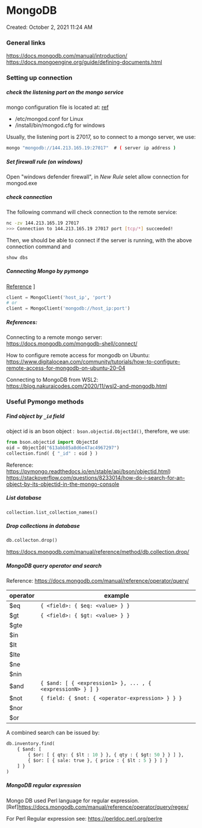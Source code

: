 # MongoDB
Created: October 2, 2021 11:24 AM

### General links
https://docs.mongodb.com/manual/introduction/
https://docs.mongoengine.org/guide/defining-documents.html

### Setting up connection
##### check the listening port on the mongo service
mongo configuration file is located at: [ref](https://docs.mongodb.com/manual/reference/configuration-options/)
- /etc/mongod.conf for Linux
- /install/bin/mongod.cfg for windows

Usually, the listening port is 27017, so to connect to a mongo server, we use:

```bash
mongo "mongodb://144.213.165.19:27017"  # ( server ip address )
```

##### Set firewall rule (on windows)
Open "windows defender firewall", in *New Rule* selet allow connection for mongod.exe

##### check connection
The following command will check connection to the remote service:

```bash
nc -zv 144.213.165.19 27017
>>> Connection to 144.213.165.19 27017 port [tcp/*] succeeded!
```

Then, we should be able to connect if the server is running, with the above connection command and
```bash
show dbs
```

##### Connecting Mongo by pymongo
[Reference](https://pymongo.readthedocs.io/en/stable/tutorial.html) ]

```python
client = MongoClient('host_ip', 'port')
# or 
client = MongoClient('mongodb://host_ip:port')
```

##### References:
Connecting to a remote mongo server: https://docs.mongodb.com/mongodb-shell/connect/

How to configure remote access for mongodb on Ubuntu: https://www.digitalocean.com/community/tutorials/how-to-configure-remote-access-for-mongodb-on-ubuntu-20-04

Connecting to MongoDB from WSL2: https://blog.nakuraicodes.com/2020/11/wsl2-and-mongodb.html

### Useful Pymongo methods
##### Find object by `_id` field
object id is an bson object :` bson.objectid.ObjectId()`, therefore, we use:
```python
from bson.objectid import ObjectId
oid = ObjectId("613abb85a8d6e47ac4967297")
collection.find( { "_id" : oid } )
```

Reference: 
https://pymongo.readthedocs.io/en/stable/api/bson/objectid.html)
https://stackoverflow.com/questions/8233014/how-do-i-search-for-an-object-by-its-objectid-in-the-mongo-console

##### List database
```python
collection.list_collection_names()
```

##### Drop collections in database
```python
db.collecton.drop()
```
https://docs.mongodb.com/manual/reference/method/db.collection.drop/

##### MongoDB query operator and search
Reference: https://docs.mongodb.com/manual/reference/operator/query/

| operator | example |
| -- | -- |
|$eq  |`{ <field>: { $eq: <value> } }` |
|$gt  |`{ <field>: { $gt: <value> } }` |
|$gte | |
|$in  | |
|$lt  | |
|$lte | |
|$ne  | |
|$nin | |
|$and |`{ $and: [ { <expression1> }, ... , { <expressionN> } ] }` |
|$not |`{ field: { $not: { <operator-expression> } } }` |
|$nor | |
|$or  | |

A combined search can be issued by:
```python
db.inventory.find(
	{ $and: [
		{ $or: [ { qty: { $lt : 10 } }, { qty : { $gt: 50 } } ] },
		{ $or: [ { sale: true }, { price : { $lt : 5 } } ] }
	] }
)
```

##### MongoDB regular expression
Mongo DB used Perl language for regular expression. [Ref]https://docs.mongodb.com/manual/reference/operator/query/regex/

For Perl Regular expression see: https://perldoc.perl.org/perlre